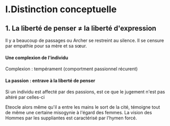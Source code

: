 # I.Distinction conceptuelle
## 1. La liberté de penser $\neq$ la liberté d'expression
Il y a beaucoup de passages ou Archer se restreint au silence. 
Il se censure par empathie pour sa mère et sa sœur. 

#### Une complexion de l'individu
Complexion : tempérament (comportment passionnel récurent)

#### La passion : entrave à la liberté de penser
Si un individu est affecté par des passions, est ce que le jugement n'est pas altéré par celles-ci

Eteocle alors même qu'il a entre les mains le sort de la cité, témoigne tout de même une certaine misogynie à l'égard des femmes. 
La vision des Hommes par les suppliantes est caractérisé par l'hymen forcé. 
